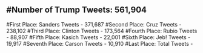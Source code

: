 #Number of Trump Tweets: 561,904
---
#First Place: Sanders Tweets - 371,687
#Second Place: Cruz Tweets - 238,102
#Third Place: Clinton Tweets - 173,564
#Fourth Place: Rubio Tweets - 88,907
#Fifth Place: Kasich Tweets - 22,001
#Sixth Place: Jeb! Tweets - 19,917
#Seventh Place: Carson Tweets - 10,910
#Last Place: Total Tweets -  
